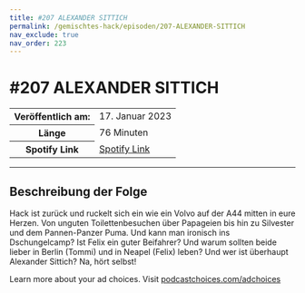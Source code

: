 ```yaml
---
title: #207 ALEXANDER SITTICH
permalink: /gemischtes-hack/episoden/207-ALEXANDER-SITTICH
nav_exclude: true
nav_order: 223
---
```


# #207 ALEXANDER SITTICH
<table class="resp-table dcf-table dcf-table-responsive dcf-table-bordered dcf-table-striped dcf-w-100%">
                    <tbody>
                        <tr>
                            <th scope="row">Veröffentlich am:</th>
                            <td data-label="Veröffentlich am:">17. Januar 2023</td>
                        </tr>
                        <tr>
                            <th scope="row">Länge </th>
                            <td data-label="Länge ">76 Minuten</td>
                        </tr><tr>
                                <th scope="row">Spotify Link</th>
                                <td data-label="Spotify Link"><a href="https://open.spotify.com/episode/0qMK4AoujkXSQFoGudzHEG">Spotify Link</a></td>
                            </tr></tbody>
                </table>

***

## Beschreibung der Folge

<div>
<p>Hack ist zurück und ruckelt sich ein wie ein Volvo auf der A44 mitten in eure Herzen. Von unguten Toilettenbesuchen über Papageien bis hin zu Silvester und dem Pannen-Panzer Puma. Und kann man ironisch ins Dschungelcamp? Ist Felix ein guter Beifahrer? Und warum sollten beide lieber in Berlin (Tommi) und in Neapel (Felix) leben? Und wer ist überhaupt Alexander Sittich? Na, hört selbst!</p><p> </p><p>Learn more about your ad choices. Visit <a href="https://podcastchoices.com/adchoices" rel="nofollow">podcastchoices.com/adchoices</a></p>  
</div>

